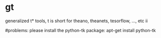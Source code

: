 # gt
generalized t* tools, t is short for theano, theanets, tesorflow, ..., etc
ii

#problems:
please install the python-tk package:
apt-get install python-tk
